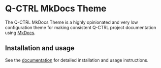 # Q-CTRL MkDocs Theme

The Q-CTRL MkDocs Theme is a highly opinionated and very low configuration theme for making consistent Q-CTRL project documentation using [MkDocs](https://www.mkdocs.org).

## Installation and usage

See the [documentation](https://qctrl.github.io/mkdocs-theme) for detailed installation and usage instructions.
